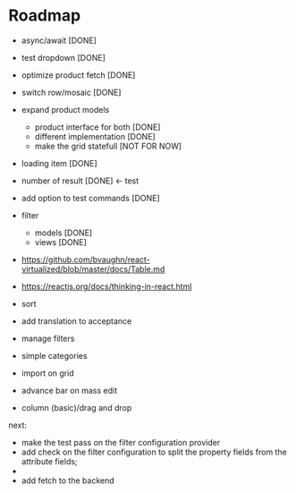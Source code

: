 # Roadmap

- async/await [DONE]
- test dropdown [DONE]
- optimize product fetch [DONE]
- switch row/mosaic [DONE]
- expand product models
    - product interface for both [DONE]
    - different implementation [DONE]
    - make the grid statefull [NOT FOR NOW]

- loading item [DONE]
- number of result [DONE] <- test
- add option to test commands [DONE]
- filter
    - models [DONE]
    - views [DONE]
- https://github.com/bvaughn/react-virtualized/blob/master/docs/Table.md
- https://reactjs.org/docs/thinking-in-react.html
- sort
- add translation to acceptance
- manage filters
- simple categories
- import on grid
- advance bar on mass edit
- column (basic)/drag and drop


next:
- make the test pass on the filter configuration provider
- add check on the filter configuration to split the property fields from the attribute fields;
-
- add fetch to the backend
